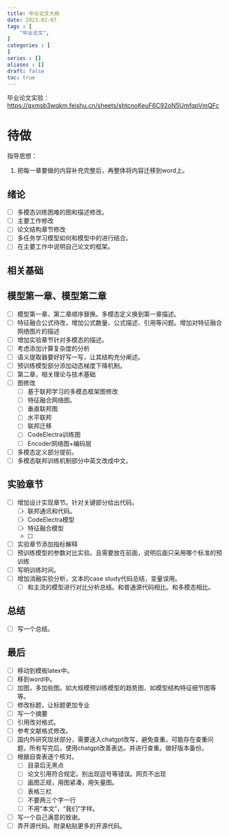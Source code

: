 ```yaml
---
title: 毕业论文大纲
date: 2023-02-07
tags : [
	"毕业论文",
]
categories : [
]
series : []
aliases : []
draft: false
toc: true
---
```




毕业论文实验： https://qxmsb3wqkm.feishu.cn/sheets/shtcnoKeuF6C92oN5UmfqpVmQFc



# 待做
指导思想：
1. 把每一章要做的内容补充完整后，再整体将内容迁移到word上。


## 绪论
- [ ] 多模态训练困难的图和描述修改。
- [ ] 主要工作修改
- [ ] 论文结构章节修改
- [ ] 多任务学习模型如何和模型中的进行结合。
- [ ] 在主要工作中说明自己论文的框架。
## 相关基础
## 模型第一章、模型第二章
- [ ] 模型第一章、第二章顺序替换。多模态定义换到第一章描述。
- [ ] 特征融合公式待改，增加公式数量、公式描述、引用等问题。增加对特征融合网络图片的描述
- [ ] 增加实验章节针对多模态的描述。
- [ ] 考虑添加计算复杂度的分析
- [ ] 语义提取器要好好写一写，让其结构充分阐述。
- [ ] 预训练模型部分添加动态梯度下降机制。
- [ ] 第二章，相关理论与技术基础
- [ ] 图修改
	- [ ] 基于联邦学习的多模态框架图修改
	- [ ] 特征融合网络图。
	- [ ] 垂直联邦图
	- [ ] 水平联邦
	- [ ] 联邦迁移
	- [ ] CodeElectra训练图
	- [ ] Encoder网络图+编码层
- [ ] 多模态定义部分提前。
- [ ] 多模态联邦训练机制部分中英文改成中文。
## 实验章节
- [ ] 增加设计实现章节。针对关键部分给出代码。
	- [ ] 联邦通讯和代码。
	- [ ] CodeElectra模型
	- [ ] 特征融合模型
	- [ ] 
- [ ] 实验章节添加指标解释
- [ ] 预训练模型的参数对比实验。且需要放在前面，说明后面只采用哪个标准的预训练
- [ ] 写明训练时间。
- [ ] 增加消融实验分析，文本的case study代码总结，变量误用。
	- [ ] 和主流的模型进行对比分析总结。和普通源代码相比。和多模态相比。
## 总结
- [ ] 写一个总结。
## 最后
- [ ] 移动到模板latex中。
- [ ] 移到word中。
- [ ] 加图，多加些图。如大规模预训练模型的趋势图、如模型结构特征细节图等等。
- [ ] 修改标题，让标题更加专业
- [ ] 写一个摘要
- [ ] 引用改对格式。
- [ ] 参考文献格式修改。
- [ ] 国内外研究现状部分，需要送入chatgpt改写，避免查重。可能存在查重问题，所有写完后，使用chatgpt改善表达。并进行查重。做好版本备份。
- [ ] 根据自查表逐个核对。
	- [ ] 目录后无黑点
	- [ ] 论文引用符合规定。别出现逗号等错误。网页不出现
	- [ ]  画图正规，用图紧凑，用矢量图。
	- [ ] 表格三栏
	- [ ] 不要两三个字一行
	- [ ] 不用“本文”，“我们”字样。
- [ ] 写一个自己满意的致谢。
- [ ] 弄开源代码。附录粘贴更多的开源代码。
